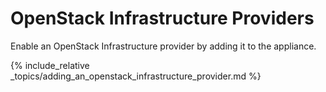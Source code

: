 ---
---

# OpenStack Infrastructure Providers

Enable an OpenStack Infrastructure provider by adding it to the
appliance.

{% include_relative _topics/adding_an_openstack_infrastructure_provider.md %}
